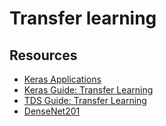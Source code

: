 # Transfer learning

## Resources
* [Keras Applications](https://keras.io/api/applications/ "Keras Applications")
* [Keras Guide: Transfer Learning](https://keras.io/guides/transfer_learning/ "Keras Guide: Transfer Learning")
* [TDS Guide: Transfer Learning](https://towardsdatascience.com/a-comprehensive-hands-on-guide-to-transfer-learning-with-real-world-applications-in-deep-learning-212bf3b2f27a "TDS Guide: Transfer Learning")
* [DenseNet201](https://medium.com/@pierre.beaujuge/classifying-images-from-the-cifar10-dataset-with-pre-trained-cnns-using-transfer-learning-9348f6d878a8 "DenseNet201")
